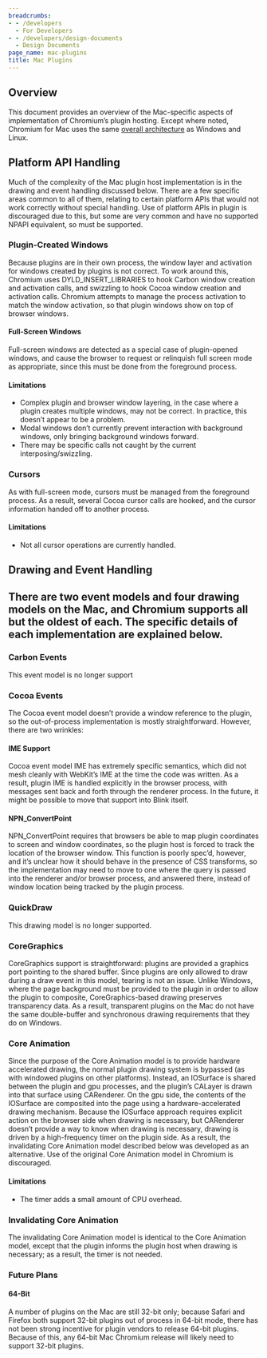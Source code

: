 ```yaml
---
breadcrumbs:
- - /developers
  - For Developers
- - /developers/design-documents
  - Design Documents
page_name: mac-plugins
title: Mac Plugins
---
```


## Overview

This document provides an overview of the Mac-specific aspects of implementation
of Chromium’s plugin hosting. Except where noted, Chromium for Mac uses the same
[overall architecture](/developers/design-documents/plugin-architecture) as
Windows and Linux.

## Platform API Handling

Much of the complexity of the Mac plugin host implementation is in the drawing
and event handling discussed below. There are a few specific areas common to all
of them, relating to certain platform APIs that would not work correctly without
special handling. Use of platform APIs in plugin is discouraged due to this, but
some are very common and have no supported NPAPI equivalent, so must be
supported.

### Plugin-Created Windows

Because plugins are in their own process, the window layer and activation for
windows created by plugins is not correct. To work around this, Chromium uses
DYLD_INSERT_LIBRARIES to hook Carbon window creation and activation calls, and
swizzling to hook Cocoa window creation and activation calls. Chromium attempts
to manage the process activation to match the window activation, so that plugin
windows show on top of browser windows.

#### Full-Screen Windows

Full-screen windows are detected as a special case of plugin-opened windows, and
cause the browser to request or relinquish full screen mode as appropriate,
since this must be done from the foreground process.

#### Limitations

*   Complex plugin and browser window layering, in the case where a
            plugin creates multiple windows, may not be correct. In practice,
            this doesn’t appear to be a problem.
*   Modal windows don’t currently prevent interaction with background
            windows, only bringing background windows forward.
*   There may be specific calls not caught by the current
            interposing/swizzling.

### Cursors

As with full-screen mode, cursors must be managed from the foreground process.
As a result, several Cocoa cursor calls are hooked, and the cursor information
handed off to another process.

#### Limitations

*   Not all cursor operations are currently handled.

## Drawing and Event Handling

## There are two event models and four drawing models on the Mac, and Chromium supports all but the oldest of each. The specific details of each implementation are explained below.

### Carbon Events

This event model is no longer support

### Cocoa Events

The Cocoa event model doesn’t provide a window reference to the plugin, so the
out-of-process implementation is mostly straightforward. However, there are two
wrinkles:

#### IME Support

Cocoa event model IME has extremely specific semantics, which did not mesh
cleanly with WebKit’s IME at the time the code was written. As a result, plugin
IME is handled explicitly in the browser process, with messages sent back and
forth through the renderer process. In the future, it might be possible to move
that support into Blink itself.

#### NPN_ConvertPoint

NPN_ConvertPoint requires that browsers be able to map plugin coordinates to
screen and window coordinates, so the plugin host is forced to track the
location of the browser window. This function is poorly spec’d, however, and
it’s unclear how it should behave in the presence of CSS transforms, so the
implementation may need to move to one where the query is passed into the
renderer and/or browser process, and answered there, instead of window location
being tracked by the plugin process.

### QuickDraw

This drawing model is no longer supported.

### CoreGraphics

CoreGraphics support is straightforward: plugins are provided a graphics port
pointing to the shared buffer. Since plugins are only allowed to draw during a
draw event in this model, tearing is not an issue.
Unlike Windows, where the page background must be provided to the plugin in
order to allow the plugin to composite, CoreGraphics-based drawing preserves
transparency data. As a result, transparent plugins on the Mac do not have the
same double-buffer and synchronous drawing requirements that they do on Windows.

### Core Animation

Since the purpose of the Core Animation model is to provide hardware accelerated
drawing, the normal plugin drawing system is bypassed (as with windowed plugins
on other platforms). Instead, an IOSurface is shared between the plugin and gpu
processes, and the plugin’s CALayer is drawn into that surface using CARenderer.
On the gpu side, the contents of the IOSurface are composited into the page
using a hardware-accelerated drawing mechanism.
Because the IOSurface approach requires explicit action on the browser side when
drawing is necessary, but CARenderer doesn’t provide a way to know when drawing
is necessary, drawing is driven by a high-frequency timer on the plugin side. As
a result, the invalidating Core Animation model described below was developed as
an alternative. Use of the original Core Animation model in Chromium is
discouraged.

#### Limitations

*   The timer adds a small amount of CPU overhead.

### Invalidating Core Animation

The invalidating Core Animation model is identical to the Core Animation model,
except that the plugin informs the plugin host when drawing is necessary; as a
result, the timer is not needed.

### Future Plans

#### 64-Bit

A number of plugins on the Mac are still 32-bit only; because Safari and Firefox
both support 32-bit plugins out of process in 64-bit mode, there has not been
strong incentive for plugin vendors to release 64-bit plugins. Because of this,
any 64-bit Mac Chromium release will likely need to support 32-bit plugins.